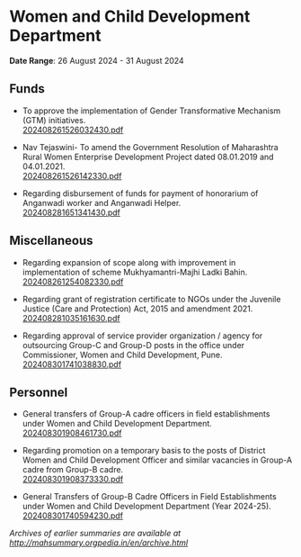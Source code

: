 # Women and Child Development Department

**Date Range**: 26 August 2024 - 31 August 2024


## Funds
- To approve the implementation of Gender Transformative Mechanism (GTM) initiatives.\
  [202408261526032430.pdf](https://gr.maharashtra.gov.in/Site/Upload/Government%20Resolutions/English/202408261526032430.pdf)

- Nav Tejaswini- To amend the Government Resolution of Maharashtra Rural Women Enterprise Development Project dated 08.01.2019 and 04.01.2021.\
  [202408261526142330.pdf](https://gr.maharashtra.gov.in/Site/Upload/Government%20Resolutions/English/202408261526142330.pdf)

- Regarding disbursement of funds for payment of honorarium of Anganwadi worker and Anganwadi Helper.\
  [202408281651341430.pdf](https://gr.maharashtra.gov.in/Site/Upload/Government%20Resolutions/English/202408281651341430.pdf)

## Miscellaneous
- Regarding expansion of scope along with improvement in implementation of scheme Mukhyamantri-Majhi Ladki Bahin.\
  [202408261254082330.pdf](https://gr.maharashtra.gov.in/Site/Upload/Government%20Resolutions/English/202408261254082330.pdf)

- Regarding grant of registration certificate to NGOs under the Juvenile Justice (Care and Protection) Act, 2015 and amendment 2021.\
  [202408281035161630.pdf](https://gr.maharashtra.gov.in/Site/Upload/Government%20Resolutions/English/202408281035161630.pdf)

- Regarding approval of service provider organization / agency for outsourcing Group-C and Group-D posts in the office under Commissioner, Women and Child Development, Pune.\
  [202408301741038830.pdf](https://gr.maharashtra.gov.in/Site/Upload/Government%20Resolutions/English/202408301741038830.pdf)

## Personnel
- General transfers of Group-A cadre officers in field establishments under Women and Child Development Department.\
  [202408301908461730.pdf](https://gr.maharashtra.gov.in/Site/Upload/Government%20Resolutions/English/202408301908461730.pdf)

- Regarding promotion on a temporary basis to the posts of District Women and Child Development Officer and similar vacancies in Group-A cadre from Group-B cadre.\
  [202408301908373330.pdf](https://gr.maharashtra.gov.in/Site/Upload/Government%20Resolutions/English/202408301908373330.pdf)

- General Transfers of Group-B Cadre Officers in Field Establishments under Women and Child Development Department (Year 2024-25).\
  [202408301740594230.pdf](https://gr.maharashtra.gov.in/Site/Upload/Government%20Resolutions/English/202408301740594230.pdf)


*Archives of earlier summaries are available at http://mahsummary.orgpedia.in/en/archive.html*
